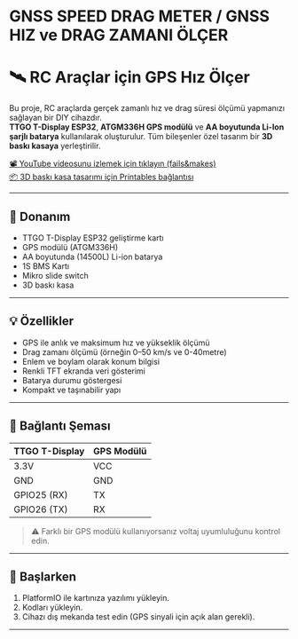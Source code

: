 # GNSS SPEED DRAG METER / GNSS HIZ ve DRAG ZAMANI ÖLÇER

# 🛰️ RC Araçlar için GPS Hız Ölçer

Bu proje, RC araçlarda gerçek zamanlı hız ve drag süresi ölçümü yapmanızı sağlayan bir DIY cihazdır.  
**TTGO T-Display ESP32**, **ATGM336H GPS modülü** ve **AA boyutunda Li-Ion şarjlı batarya** kullanılarak oluşturulur. Tüm bileşenler özel tasarım bir **3D baskı kasaya** yerleştirilir.

[📽️ YouTube videosunu izlemek için tıklayın (fails&makes)](https://www.youtube.com/@failsmakes)  
[📦 3D baskı kasa tasarımı için Printables bağlantısı](https://www.printables.com/)

---

## 🔧 Donanım

- TTGO T-Display ESP32 geliştirme kartı  
- GPS modülü (ATGM336H)  
- AA boyutunda (14500L) Li-ion batarya  
- 1S BMS Kartı
- Mikro slide switch
- 3D baskı kasa

---

## 💡 Özellikler

- GPS ile anlık ve maksimum hız ve yükseklik ölçümü  
- Drag zamanı ölçümü (örneğin 0–50 km/s ve 0-40metre)
- Enlem ve boylam olarak konum bilgisi
- Renkli TFT ekranda veri gösterimi  
- Batarya durumu göstergesi  
- Kompakt ve taşınabilir yapı

---

## 🔌 Bağlantı Şeması

| TTGO T-Display | GPS Modülü |
|----------------|------------|
| 3.3V           | VCC        |
| GND            | GND        |
| GPIO25 (RX)    | TX         |
| GPIO26 (TX)    | RX         |

> ⚠️ Farklı bir GPS modülü kullanıyorsanız voltaj uyumluluğunu kontrol edin.

---

## 🚀 Başlarken

1. PlatformIO ile kartınıza yazılımı yükleyin.  
2. Kodları yükleyin.  
3. Cihazı dış mekanda test edin (GPS sinyali için açık alan gerekli).

---
